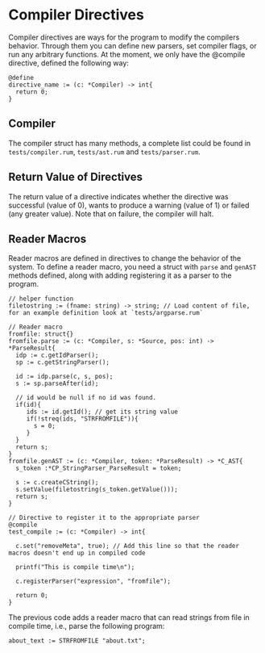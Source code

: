 # Compiler Directives

Compiler directives are ways for the program to modify the compilers behavior. Through them you can define new parsers, set compiler flags, or run any arbitrary functions. At the moment, we only have the @compile directive, defined the following way:

```
@define
directive_name := (c: *Compiler) -> int{
  return 0;
}
```

## Compiler

The compiler struct has many methods, a complete list could be found in `tests/compiler.rum`, `tests/ast.rum` and `tests/parser.rum`.

## Return Value of Directives

The return value of a directive indicates whether the directive was successful (value of 0), wants to produce a warning (value of 1) or failed (any greater value). Note that on failure, the compiler will halt.

## Reader Macros

Reader macros are defined in directives to change the behavior of the system. To define a reader macro, you need a struct with `parse` and `genAST` methods defined, along with adding registering it as a parser to the program. 

```
// helper function
filetostring := (fname: string) -> string; // Load content of file, for an example definition look at `tests/argparse.rum`

// Reader macro
fromfile: struct{}
fromfile.parse := (c: *Compiler, s: *Source, pos: int) -> *ParseResult{
  idp := c.getIdParser();
  sp := c.getStringParser();

  id := idp.parse(c, s, pos);
  s := sp.parseAfter(id);

  // id would be null if no id was found.
  if(id){
     ids := id.getId(); // get its string value
     if(!streq(ids, "STRFROMFILE")){
       s = 0;
     }
  }
  return s;
}
fromfile.genAST := (c: *Compiler, token: *ParseResult) -> *C_AST{
  s_token :*CP_StringParser_ParseResult = token;

  s := c.createCString();
  s.setValue(filetostring(s_token.getValue()));
  return s;
}

// Directive to register it to the appropriate parser
@compile
test_compile := (c: *Compiler) -> int{

  c.set("removeMeta", true); // Add this line so that the reader macros doesn't end up in compiled code

  printf("This is compile time\n");

  c.registerParser("expression", "fromfile");

  return 0;
}
```

The previous code adds a reader macro that can read strings from file in compile time, i.e., parse the following program:

```
about_text := STRFROMFILE "about.txt";
```
